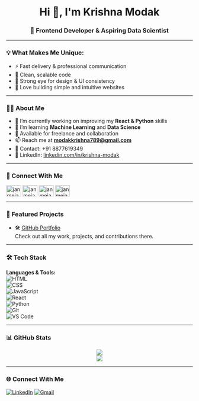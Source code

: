 <link rel="stylesheet" href="https://cdnjs.cloudflare.com/ajax/libs/font-awesome/4.7.0/css/font-awesome.min.css">
<h1 align="center">Hi 👋, I'm Krishna Modak</h1>
<h3 align="center">🚀 Frontend Developer & Aspiring Data Scientist</h3>

---

### 💡 What Makes Me Unique:
- ⚡ Fast delivery & professional communication  
- 🧼 Clean, scalable code  
- 🎨 Strong eye for design & UI consistency  
- 🧩 Love building simple and intuitive websites  

---

### 👨‍💻 About Me
- 🔭 I’m currently working on improving my **React & Python** skills  
- 🌱 I’m learning **Machine Learning** and **Data Science**  
- 💼 Available for freelance and collaboration  
- 📫 Reach me at **modakkrishna789@gmail.com**  
- 📱 Contact: +91 8877619349  
- 🔗 LinkedIn: [linkedin.com/in/krishna-modak](https://www.linkedin.com/in/krishna-modak)

---

### 🤝 Connect With Me

<p align="left">
<a href="https://www.codechef.com/users/krishna_modak" target="blank"><img align="center" src="https://cdn.jsdelivr.net/npm/simple-icons@3.1.0/icons/codechef.svg" alt="janmejay_m1" height="30" width="40" /></a>
<a href="https://www.hackerrank.com/profile/modakkrishna789" target="blank"><img align="center" src="https://raw.githubusercontent.com/rahuldkjain/github-profile-readme-generator/master/src/images/icons/Social/hackerrank.svg" alt="janmejay_m1" height="30" width="40" /></a>
<a href="https://leetcode.com/u/krishna_modak/" target="blank"><img align="center" src="https://raw.githubusercontent.com/rahuldkjain/github-profile-readme-generator/master/src/images/icons/Social/leet-code.svg" alt="janmejay_m1" height="30" width="40" /></a>
<a href="https://www.geeksforgeeks.org/user/modakkri8lzy/" target="blank"><img align="center" src="https://raw.githubusercontent.com/rahuldkjain/github-profile-readme-generator/master/src/images/icons/Social/geeks-for-geeks.svg" alt="janmejay_m1" height="30" width="40" /></a>
</p>

---

### 🚀 Featured Projects

- 🛠️ [GitHub Portfolio](https://github.com/Krishnamodak)  
Check out all my work, projects, and contributions there.

---

### 🛠️ Tech Stack

**Languages & Tools:**  
![HTML](https://img.shields.io/badge/-HTML5-E34F26?logo=html5&logoColor=white)  
![CSS](https://img.shields.io/badge/-CSS3-1572B6?logo=css3&logoColor=white)  
![JavaScript](https://img.shields.io/badge/-JavaScript-F7DF1E?logo=javascript&logoColor=black)  
![React](https://img.shields.io/badge/-React-61DAFB?logo=react&logoColor=black)  
![Python](https://img.shields.io/badge/-Python-3776AB?logo=python&logoColor=white)  
![Git](https://img.shields.io/badge/-Git-F05032?logo=git&logoColor=white)  
![VS Code](https://img.shields.io/badge/-VS%20Code-007ACC?logo=visual-studio-code&logoColor=white)

---

### 📊 GitHub Stats

<p align="center">
  <img src="https://github-readme-stats.vercel.app/api?username=Krishnamodak&show_icons=true&theme=dark" />
  <br/>
  <img src="https://github-readme-streak-stats.herokuapp.com/?user=Krishnamodak&theme=dark" />
</p>

---

### 🌐 Connect With Me

[![LinkedIn](https://img.shields.io/badge/-Krishna%20Modak-blue?style=flat-square&logo=Linkedin&logoColor=white&link=https://www.linkedin.com/in/krishna-modak)](https://www.linkedin.com/in/krishna-modak)
[![Gmail](https://img.shields.io/badge/-modakkrishna789@gmail.com-c14438?style=flat-square&logo=Gmail&logoColor=white)](mailto:modakkrishna789@gmail.com)


